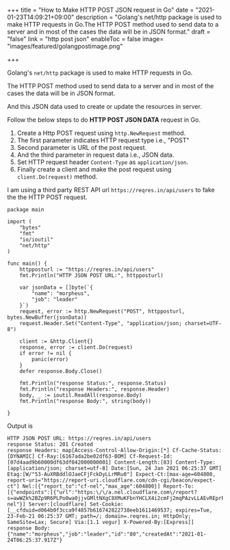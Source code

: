+++
title = "How to Make HTTP POST JSON request in Go"
date = "2021-01-23T14:09:21+09:00"
description = "Golang's net/http package is used to make HTTP requests in Go.The HTTP POST method used to send data to a server and in most of the cases the data will be in JSON format."
draft = "false"
link = "http post json"
enableToc = false
image= "images/featured/golangpostimage.png"

+++

Golang's `net/http` package is used to make HTTP requests in Go.

The HTTP POST method used to send data to a server and in most of the cases the data will be in JSON format.

And this JSON data used to create or update the resources in server.

Follow the below steps to do **HTTP POST JSON DATA** request in Go.

1. Create a Http POST request using `http.NewRequest` method.
2. The first parameter indicates HTTP request type i.e., "POST"
3. Second parameter is URL of the post request.
4. And the third parameter in request data i.e., JSON data.
5. Set HTTP request header `Content-Type` as `application/json`.
6. Finally create a client and make the post request using `client.Do(request)` method.

I am using a third party REST API url `https://reqres.in/api/users` to fake the the HTTP POST request.

```
package main

import (
	"bytes"
	"fmt"
	"io/ioutil"
	"net/http"
)

func main() {
	httpposturl := "https://reqres.in/api/users"
	fmt.Println("HTTP JSON POST URL:", httpposturl)

	var jsonData = []byte(`{
		"name": "morpheus",
		"job": "leader"
	}`)
	request, error := http.NewRequest("POST", httpposturl, bytes.NewBuffer(jsonData))
	request.Header.Set("Content-Type", "application/json; charset=UTF-8")

	client := &http.Client{}
	response, error := client.Do(request)
	if error != nil {
		panic(error)
	}
	defer response.Body.Close()

	fmt.Println("response Status:", response.Status)
	fmt.Println("response Headers:", response.Header)
	body, _ := ioutil.ReadAll(response.Body)
	fmt.Println("response Body:", string(body))

}

```

Output is 

```
HTTP JSON POST URL: https://reqres.in/api/users
response Status: 201 Created
response Headers: map[Access-Control-Allow-Origin:[*] Cf-Cache-Status:[DYNAMIC] Cf-Ray:[6167ada2be02df63-BOM] Cf-Request-Id:[07d4aad9b60000df63df042000000001] Content-Length:[83] Content-Type:[application/json; charset=utf-8] Date:[Sun, 24 Jan 2021 06:25:37 GMT] Etag:[W/"53-AuXRBddlOJaeCFjFckDyLLrMRu0"] Expect-Ct:[max-age=604800, report-uri="https://report-uri.cloudflare.com/cdn-cgi/beacon/expect-ct"] Nel:[{"report_to":"cf-nel","max_age":604800}] Report-To:[{"endpoints":[{"url":"https:\/\/a.nel.cloudflare.com\/report?s=awWZk%2BZp9R6PLPo0wa0jjvGMltNXgC8XMuKFbnYHCLX4i2cmFj2mqPAzvLLAEvREprP92R1jMue3BhwHp%2FLwTFrcTwqJWiuRqaY%3D"}],"max_age":604800,"group":"cf-nel"}] Server:[cloudflare] Set-Cookie:[__cfduid=d064b0f3cca9f4857b616742822738eeb1611469537; expires=Tue, 23-Feb-21 06:25:37 GMT; path=/; domain=.reqres.in; HttpOnly; SameSite=Lax; Secure] Via:[1.1 vegur] X-Powered-By:[Express]]
response Body: {"name":"morpheus","job":"leader","id":"80","createdAt":"2021-01-24T06:25:37.917Z"}
```
